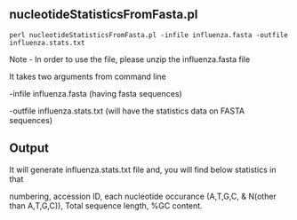 ## nucleotideStatisticsFromFasta.pl
~~~
perl nucleotideStatisticsFromFasta.pl -infile influenza.fasta -outfile influenza.stats.txt
~~~

Note - In order to use the file, please unzip the influenza.fasta file

It takes two arguments from command line

-infile influenza.fasta (having fasta sequences)

-outfile influenza.stats.txt (will have the statistics data on FASTA sequences)

## Output

It will generate influenza.stats.txt file and, you will find below statistics in that

numbering, accession ID, each nucleotide occurance (A,T,G,C, & N(other than A,T,G,C)), Total sequence length, %GC content. 
